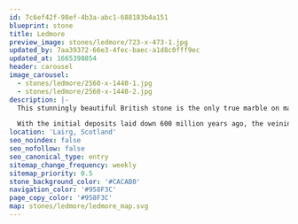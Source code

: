 ```yaml
---
id: 7c6ef42f-98ef-4b3a-abc1-688183b4a151
blueprint: stone
title: Ledmore
preview_image: stones/ledmore/723-x-473-1.jpg
updated_by: 7aa39372-66e3-4fec-baec-a1d8c0fff9ec
updated_at: 1665398854
header: carousel
image_carousel:
  - stones/ledmore/2560-x-1440-1.jpg
  - stones/ledmore/2560-x-1440-2.jpg
description: |-
  This stunningly beautiful British stone is the only true marble on mainland Britain and is consequently treasured across the globe. Ledmore usually consists of large white veins resulting from calcium compounds, lime green veining originating from copper compounds, and grays and blacks from organic compounds; in short a facsimile of British geological history.

  With the initial deposits laid down 600 million years ago, the veining is relatively young at 430 million years.
location: 'Lairg, Scotland'
seo_noindex: false
seo_nofollow: false
seo_canonical_type: entry
sitemap_change_frequency: weekly
sitemap_priority: 0.5
stone_background_color: '#CACAB0'
navigation_color: '#958F3C'
page_copy_color: '#958F3C'
map: stones/ledmore/ledmore_map.svg
---
```

